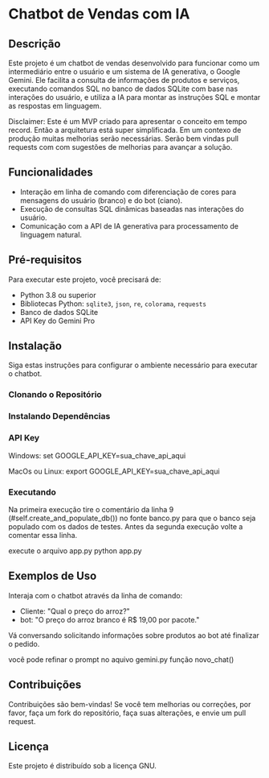# Chatbot de Vendas com IA

## Descrição
Este projeto é um chatbot de vendas desenvolvido para funcionar como um intermediário entre o usuário e um sistema de IA generativa, o Google Gemini. Ele facilita a consulta de informações de produtos e serviços, executando comandos SQL no banco de dados SQLite com base nas interações do usuário, e utiliza a IA para montar as instruções SQL e montar as respostas em linguagem.

Disclaimer: Este é um MVP criado para apresentar o conceito em tempo record. Então a arquitetura está super simplificada. Em um contexo de produção muitas melhorias serão necessárias. Serão bem vindas pull requests com com sugestões de melhorias para avançar a solução.
## Funcionalidades
- Interação em linha de comando com diferenciação de cores para mensagens do usuário (branco) e do bot (ciano).
- Execução de consultas SQL dinâmicas baseadas nas interações do usuário.
- Comunicação com a API de IA generativa para processamento de linguagem natural.

## Pré-requisitos
Para executar este projeto, você precisará de:
- Python 3.8 ou superior
- Bibliotecas Python: `sqlite3`, `json`, `re`, `colorama`, `requests`
- Banco de dados SQLite
- API Key do Gemini Pro

## Instalação
Siga estas instruções para configurar o ambiente necessário para executar o chatbot.

### Clonando o Repositório


### Instalando Dependências


### API Key

Windows:
set GOOGLE_API_KEY=sua_chave_api_aqui

MacOs ou Linux:
export GOOGLE_API_KEY=sua_chave_api_aqui


### Executando
Na primeira execução tire o comentário da linha 9 (#self.create_and_populate_db()) no fonte banco.py para que o banco seja populado com os dados de testes.
Antes da segunda execução volte a comentar essa linha.

execute o arquivo app.py
python app.py



## Exemplos de Uso
Interaja com o chatbot através da linha de comando:
- Cliente: "Qual o preço do arroz?"
- bot: "O preço do arroz branco é R$ 19,00 por pacote."

Vá conversando solicitando informações sobre produtos ao bot até finalizar o pedido.

você pode refinar o prompt no aquivo gemini.py função novo_chat()

## Contribuições
Contribuições são bem-vindas! Se você tem melhorias ou correções, por favor, faça um fork do repositório, faça suas alterações, e envie um pull request.

## Licença
Este projeto é distribuído sob a licença GNU.

